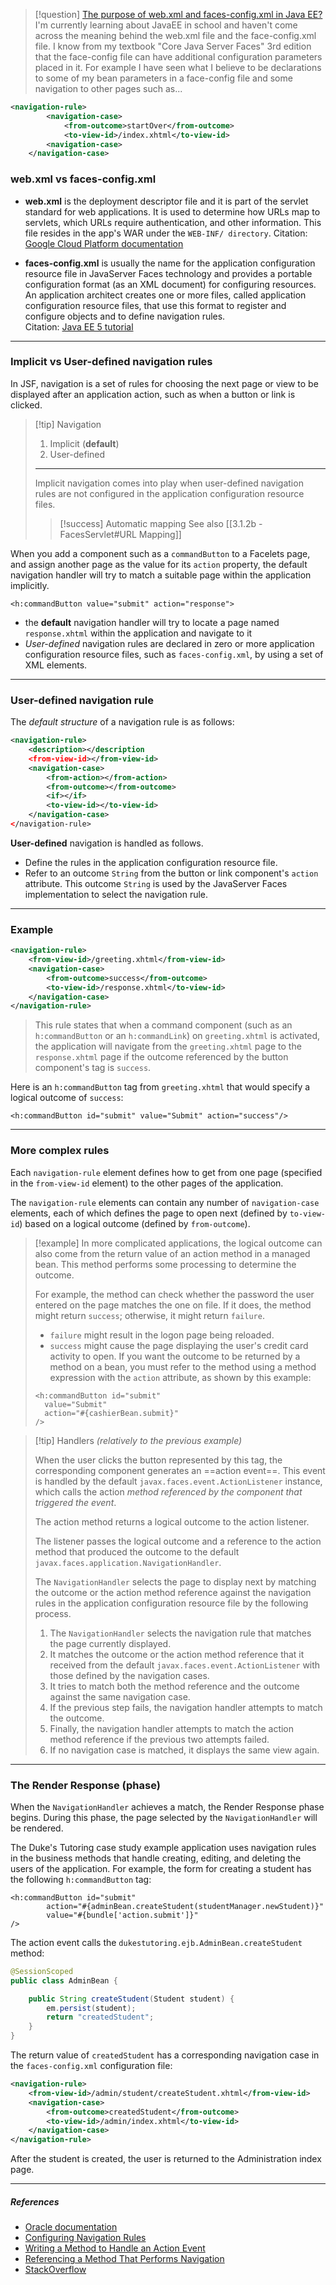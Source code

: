 > [!question] [The purpose of web.xml and faces-config.xml in Java EE?](https://stackoverflow.com/questions/33663668/the-purpose-of-web-xml-and-faces-config-xml-in-java-ee)
> I'm currently learning about JavaEE in school and haven't come across the meaning behind the web.xml file and the face-config.xml file. I know from my textbook "Core Java Server Faces" 3rd edition that the face-config file can have additional configuration parameters placed in it. For example I have seen what I believe to be declarations to some of my bean parameters in a face-config file and some navigation to other pages such as...
> 
```xml
<navigation-rule>
        <navigation-case>
            <from-outcome>startOver</from-outcome>
            <to-view-id>/index.xhtml</to-view-id>
        <navigation-case>
    </navigation-case>
```
### web.xml vs faces-config.xml

- **web.xml** is the deployment descriptor file and it is part of the servlet standard for web applications.
  It is used to determine how URLs map to servlets, which URLs require authentication, and other information.
  This file resides in the app's WAR under the `WEB-INF/ directory`.
    Citation: [Google Cloud Platform documentation](https://cloud.google.com/appengine/docs/java/config/webxml)

- **faces-config.xml** is usually the name for the application configuration resource file in JavaServer Faces technology and provides a portable configuration format (as an XML document) for configuring resources.
  An application architect creates one or more files, called application configuration resource files, that use this format to register and configure objects and to define navigation rules.    
    Citation: [Java EE 5 tutorial](http://docs.oracle.com/cd/E19575-01/819-3669/bnawp/index.html)

---
### Implicit vs User-defined navigation rules

In JSF, navigation is a set of rules for choosing the next page or view to be displayed after an application action, such as when a button or link is clicked.

> [!tip] Navigation
>1. Implicit (**default**)
>2. User-defined
>---
>Implicit navigation comes into play when user-defined navigation rules are not configured in the application configuration resource files.
>> [!success] Automatic mapping
>> See also [[3.1.2b - FacesServlet#URL Mapping]]

When you add a component such as a `commandButton` to a Facelets page, and assign another page as the value for its `action` property, the default navigation handler will try to match a suitable page within the application implicitly. 

```xhtml
<h:commandButton value="submit" action="response">
```
- the **default** navigation handler will try to locate a page named `response.xhtml` within the application and navigate to it
- *User-defined* navigation rules are declared in zero or more application configuration resource files, such as `faces-config.xml`, by using a set of XML elements. 

---
###  User-defined navigation rule

The *default structure* of a navigation rule is as follows:

```xml
<navigation-rule>
    <description></description
    <from-view-id></from-view-id>
    <navigation-case>
        <from-action></from-action>
        <from-outcome></from-outcome>
        <if></if>
        <to-view-id></to-view-id>
    </navigation-case>
</navigation-rule>
```

**User-defined** navigation is handled as follows.
- Define the rules in the application configuration resource file.
- Refer to an outcome `String` from the button or link component's `action` attribute. This outcome `String` is used by the JavaServer Faces implementation to select the navigation rule.

---
### Example

```xml
<navigation-rule>
    <from-view-id>/greeting.xhtml</from-view-id>
    <navigation-case>
        <from-outcome>success</from-outcome>
        <to-view-id>/response.xhtml</to-view-id>
    </navigation-case>
</navigation-rule>
```

> This rule states that when a command component (such as an `h:commandButton` or an `h:commandLink`) on `greeting.xhtml` is activated, the application will navigate from the `greeting.xhtml` page to the `response.xhtml` page if the outcome referenced by the button component's tag is `success`.

Here is an `h:commandButton` tag from `greeting.xhtml` that would specify a logical outcome of `success`:
```xhtml
<h:commandButton id="submit" value="Submit" action="success"/>
```

---
### More complex rules

Each `navigation-rule` element defines how to get from one page (specified in the `from-view-id` element) to the other pages of the application.

The `navigation-rule` elements can contain any number of `navigation-case` elements, each of which defines the page to open next (defined by `to-view-id`) based on a logical outcome (defined by `from-outcome`).

>[!example]
>In more complicated applications, the logical outcome can also come from the return value of an action method in a managed bean.
> This method performs some processing to determine the outcome.
>
> For example, the method can check whether the password the user entered on the page matches the one on file. If it does, the method might return `success`; otherwise, it might return `failure`.
> - `failure` might result in the logon page being reloaded.
> - `success` might cause the page displaying the user's credit card activity to open.
> If you want the outcome to be returned by a method on a bean, you must refer to the method using a method expression with the `action` attribute, as shown by this example:
>
>```xhtml
><h:commandButton id="submit"
>	value="Submit" 
>	action="#{cashierBean.submit}"
>/>
>```

> [!tip] Handlers
> *(relatively to the previous example)*
>
>When the user clicks the button represented by this tag, the corresponding component generates an ==action event==.
>This event is handled by the default `javax.faces.event.ActionListener` instance, which calls the action *method referenced by the component that triggered the event*.
>
>The action method returns a logical outcome to the action listener.
>
>The listener passes the logical outcome and a reference to the action method that produced the outcome to the default `javax.faces.application.NavigationHandler`.
>
>The `NavigationHandler` selects the page to display next by matching the outcome or the action method reference against the navigation rules in the application configuration resource file by the following process.
>1. The `NavigationHandler` selects the navigation rule that matches the page currently displayed.
>2. It matches the outcome or the action method reference that it received from the default `javax.faces.event.ActionListener` with those defined by the navigation cases.
> 3. It tries to match both the method reference and the outcome against the same navigation case.
> 4. If the previous step fails, the navigation handler attempts to match the outcome.
> 5. Finally, the navigation handler attempts to match the action method reference if the previous two attempts failed.
> 6. If no navigation case is matched, it displays the same view again.

---
### The Render Response (phase)

When the `NavigationHandler` achieves a match, the Render Response phase begins. During this phase, the page selected by the `NavigationHandler` will be rendered.

The Duke's Tutoring case study example application uses navigation rules in the business methods that handle creating, editing, and deleting the users of the application. For example, the form for creating a student has the following `h:commandButton` tag:

```xhtml
<h:commandButton id="submit"
        action="#{adminBean.createStudent(studentManager.newStudent)}"
        value="#{bundle['action.submit']}"
/>
```


The action event calls the `dukestutoring.ejb.AdminBean.createStudent` method:
```java
@SessionScoped
public class AdminBean {

	public String createStudent(Student student) {
	    em.persist(student);
	    return "createdStudent";
	}
}
```

The return value of `createdStudent` has a corresponding navigation case in the `faces-config.xml` configuration file:

```xml
<navigation-rule>
    <from-view-id>/admin/student/createStudent.xhtml</from-view-id>
    <navigation-case>
        <from-outcome>createdStudent</from-outcome>
        <to-view-id>/admin/index.xhtml</to-view-id>
    </navigation-case>
</navigation-rule>
```

After the student is created, the user is returned to the Administration index page.

---
##### ***References***
- [Oracle documentation](https://docs.oracle.com/javaee/7/tutorial/jsf-intro005.htm#BNAQL)
- [Configuring Navigation Rules](https://docs.oracle.com/javaee/7/tutorial/jsf-configure009.htm#BNAXF)
- [Writing a Method to Handle an Action Event](https://docs.oracle.com/javaee/7/tutorial/jsf-develop003.htm#BNAVD)
- [Referencing a Method That Performs Navigation](https://docs.oracle.com/javaee/7/tutorial/jsf-page-core004.htm#BNATP)
- [StackOverflow](https://stackoverflow.com/questions/33663668/the-purpose-of-web-xml-and-faces-config-xml-in-java-ee)

